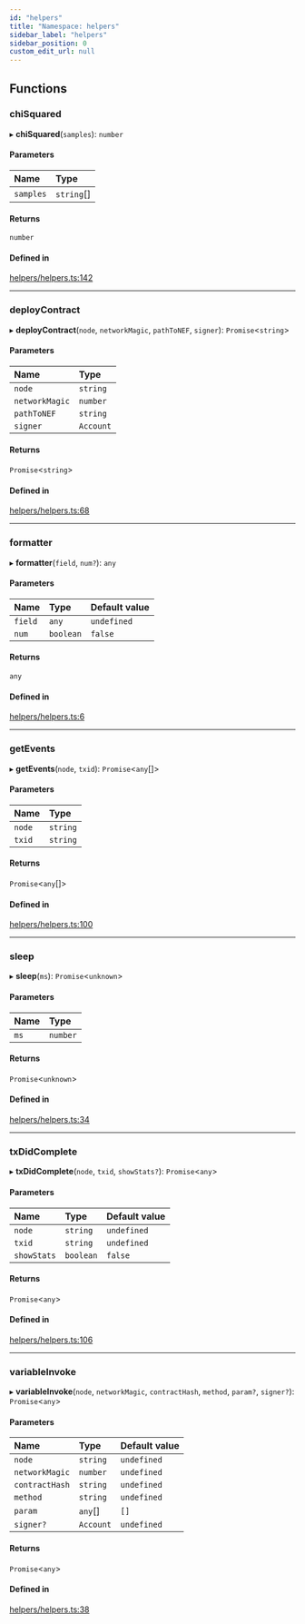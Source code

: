 ```yaml
---
id: "helpers"
title: "Namespace: helpers"
sidebar_label: "helpers"
sidebar_position: 0
custom_edit_url: null
---
```


## Functions

### chiSquared

▸ **chiSquared**(`samples`): `number`

#### Parameters

| Name | Type |
| :------ | :------ |
| `samples` | `string`[] |

#### Returns

`number`

#### Defined in

[helpers/helpers.ts:142](https://github.com/CityOfZion/isengard/blob/bbb1dd3/sdk/src/helpers/helpers.ts#L142)

___

### deployContract

▸ **deployContract**(`node`, `networkMagic`, `pathToNEF`, `signer`): `Promise`<`string`\>

#### Parameters

| Name | Type |
| :------ | :------ |
| `node` | `string` |
| `networkMagic` | `number` |
| `pathToNEF` | `string` |
| `signer` | `Account` |

#### Returns

`Promise`<`string`\>

#### Defined in

[helpers/helpers.ts:68](https://github.com/CityOfZion/isengard/blob/bbb1dd3/sdk/src/helpers/helpers.ts#L68)

___

### formatter

▸ **formatter**(`field`, `num?`): `any`

#### Parameters

| Name | Type | Default value |
| :------ | :------ | :------ |
| `field` | `any` | `undefined` |
| `num` | `boolean` | `false` |

#### Returns

`any`

#### Defined in

[helpers/helpers.ts:6](https://github.com/CityOfZion/isengard/blob/bbb1dd3/sdk/src/helpers/helpers.ts#L6)

___

### getEvents

▸ **getEvents**(`node`, `txid`): `Promise`<`any`[]\>

#### Parameters

| Name | Type |
| :------ | :------ |
| `node` | `string` |
| `txid` | `string` |

#### Returns

`Promise`<`any`[]\>

#### Defined in

[helpers/helpers.ts:100](https://github.com/CityOfZion/isengard/blob/bbb1dd3/sdk/src/helpers/helpers.ts#L100)

___

### sleep

▸ **sleep**(`ms`): `Promise`<`unknown`\>

#### Parameters

| Name | Type |
| :------ | :------ |
| `ms` | `number` |

#### Returns

`Promise`<`unknown`\>

#### Defined in

[helpers/helpers.ts:34](https://github.com/CityOfZion/isengard/blob/bbb1dd3/sdk/src/helpers/helpers.ts#L34)

___

### txDidComplete

▸ **txDidComplete**(`node`, `txid`, `showStats?`): `Promise`<`any`\>

#### Parameters

| Name | Type | Default value |
| :------ | :------ | :------ |
| `node` | `string` | `undefined` |
| `txid` | `string` | `undefined` |
| `showStats` | `boolean` | `false` |

#### Returns

`Promise`<`any`\>

#### Defined in

[helpers/helpers.ts:106](https://github.com/CityOfZion/isengard/blob/bbb1dd3/sdk/src/helpers/helpers.ts#L106)

___

### variableInvoke

▸ **variableInvoke**(`node`, `networkMagic`, `contractHash`, `method`, `param?`, `signer?`): `Promise`<`any`\>

#### Parameters

| Name | Type | Default value |
| :------ | :------ | :------ |
| `node` | `string` | `undefined` |
| `networkMagic` | `number` | `undefined` |
| `contractHash` | `string` | `undefined` |
| `method` | `string` | `undefined` |
| `param` | `any`[] | `[]` |
| `signer?` | `Account` | `undefined` |

#### Returns

`Promise`<`any`\>

#### Defined in

[helpers/helpers.ts:38](https://github.com/CityOfZion/isengard/blob/bbb1dd3/sdk/src/helpers/helpers.ts#L38)
